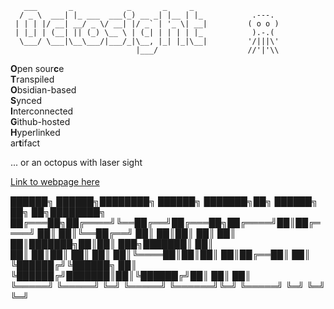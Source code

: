 ```
   ___       _            _       _     _   
  / _ \  ___| |_ ___  ___(_) __ _| |__ | |_           .---.
 | | | |/ __| __/ _ \/ __| |/ _` | '_ \| __|         ( o o )
 | |_| | (__| || (_) \__ \ | (_| | | | | |_           ).-.(
  \___/ \___|\__\___/|___/_|\__, |_| |_|\__|         '/|||\'
                            |___/                    //'|'\\ 
```

**O**pen sour**c**e  
**T**ranspiled  
**O**bsidian-based  
**S**ynced  
**I**nterconnected  
**G**ithub-hosted  
**H**yperlinked  
ar**t**ifact  

... or an octopus with laser sight

[Link to webpage here](https://antizombie35.github.io/octosight/)

 ██████╗  ██████╗████████╗ ██████╗ ███████╗██╗ ██████╗ ██╗  ██╗████████╗
██╔═══██╗██╔════╝╚══██╔══╝██╔═══██╗██╔════╝██║██╔════╝ ██║  ██║╚══██╔══╝
██║   ██║██║        ██║   ██║   ██║███████╗██║██║  ███╗███████║   ██║   
██║   ██║██║        ██║   ██║   ██║╚════██║██║██║   ██║██╔══██║   ██║   
╚██████╔╝╚██████╗   ██║   ╚██████╔╝███████║██║╚██████╔╝██║  ██║   ██║   
 ╚═════╝  ╚═════╝   ╚═╝    ╚═════╝ ╚══════╝╚═╝ ╚═════╝ ╚═╝  ╚═╝   ╚═╝   
                                                                        
                   
